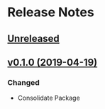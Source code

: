 # Release Notes

## [Unreleased](https://github.com/ixocreate/cache/compare/0.1.0...develop)

## [v0.1.0 (2019-04-19)](https://github.com/ixocreate/cache/compare/master...v0.1.0)

### Changed
- Consolidate Package
